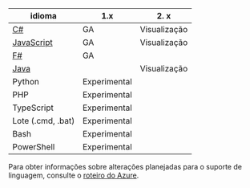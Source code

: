 |idioma                                 |1.x         |2. x|
|-----------------------------------------|------------|---|
|[C#](../articles/azure-functions/functions-reference-csharp.md)|GA|Visualização|
|[JavaScript](../articles/azure-functions/functions-reference-node.md)|GA|Visualização|
|[F#](../articles/azure-functions/functions-reference-fsharp.md)|GA||
|[Java](../articles/azure-functions/functions-reference-java.md)||Visualização|
|Python              |Experimental||
|PHP                 |Experimental||
|TypeScript          |Experimental||
|Lote (.cmd, .bat)  |Experimental||
|Bash                |Experimental||
|PowerShell          |Experimental||

Para obter informações sobre alterações planejadas para o suporte de linguagem, consulte o [roteiro do Azure](https://azure.microsoft.com/roadmap/?tag=functions).